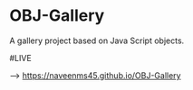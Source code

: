# OBJ-Gallery 

A gallery project based on Java Script objects.

#LIVE 

-->  https://naveenms45.github.io/OBJ-Gallery
